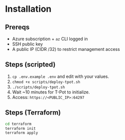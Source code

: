 # Installation

## Prereqs
- Azure subscription + `az` CLI logged in
- SSH public key
- A public IP (CIDR /32) to restrict management access

## Steps (scripted)
1. `cp .env.example .env` and edit with your values.
2. `chmod +x scripts/deploy-tpot.sh`
3. `./scripts/deploy-tpot.sh`
4. Wait ~10 minutes for T-Pot to initialize.
5. Access: `https://<PUBLIC_IP>:64297`

## Steps (Terraform)
```bash
cd terraform
terraform init
terraform apply
```
